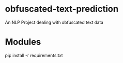 # obfuscated-text-prediction

An NLP Project dealing with obfuscated text data

# Modules

pip install -r requirements.txt 
